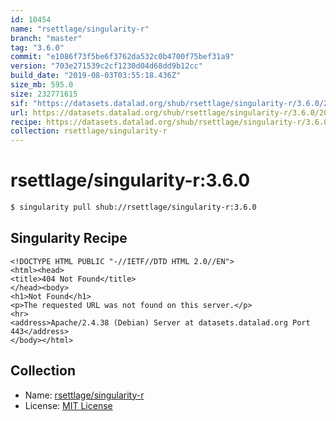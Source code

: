 ```yaml
---
id: 10454
name: "rsettlage/singularity-r"
branch: "master"
tag: "3.6.0"
commit: "e1086f73f5be6f3762da532c0b4700f75bef31a9"
version: "703e271539c2cf1230d04d68dd9b12cc"
build_date: "2019-08-03T03:55:18.436Z"
size_mb: 595.0
size: 232771615
sif: "https://datasets.datalad.org/shub/rsettlage/singularity-r/3.6.0/2019-08-03-e1086f73-703e2715/703e271539c2cf1230d04d68dd9b12cc.sif"
url: https://datasets.datalad.org/shub/rsettlage/singularity-r/3.6.0/2019-08-03-e1086f73-703e2715/
recipe: https://datasets.datalad.org/shub/rsettlage/singularity-r/3.6.0/2019-08-03-e1086f73-703e2715/Singularity
collection: rsettlage/singularity-r
---
```


# rsettlage/singularity-r:3.6.0

```bash
$ singularity pull shub://rsettlage/singularity-r:3.6.0
```

## Singularity Recipe

```singularity
<!DOCTYPE HTML PUBLIC "-//IETF//DTD HTML 2.0//EN">
<html><head>
<title>404 Not Found</title>
</head><body>
<h1>Not Found</h1>
<p>The requested URL was not found on this server.</p>
<hr>
<address>Apache/2.4.38 (Debian) Server at datasets.datalad.org Port 443</address>
</body></html>
```

## Collection

 - Name: [rsettlage/singularity-r](https://github.com/rsettlage/singularity-r)
 - License: [MIT License](https://api.github.com/licenses/mit)

